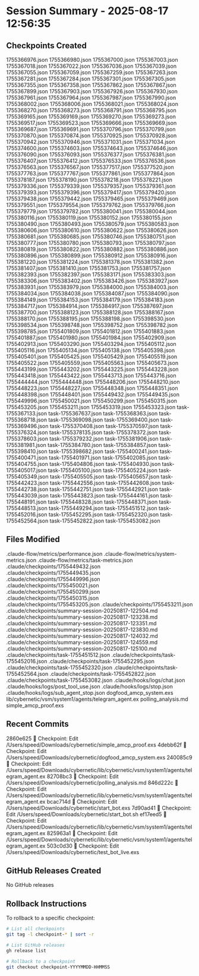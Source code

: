 # Session Summary - 2025-08-17 12:56:35

## Checkpoints Created
1755366976.json
1755366980.json
1755367000.json
1755367003.json
1755367018.json
1755367022.json
1755367036.json
1755367039.json
1755367055.json
1755367059.json
1755367259.json
1755367263.json
1755367281.json
1755367284.json
1755367301.json
1755367305.json
1755367355.json
1755367358.json
1755367862.json
1755367867.json
1755367899.json
1755367903.json
1755367926.json
1755367930.json
1755367961.json
1755367964.json
1755367987.json
1755367990.json
1755368002.json
1755368006.json
1755368021.json
1755368024.json
1755368270.json
1755368273.json
1755368791.json
1755368795.json
1755369165.json
1755369169.json
1755369270.json
1755369273.json
1755369517.json
1755369523.json
1755369666.json
1755369669.json
1755369687.json
1755369691.json
1755370796.json
1755370799.json
1755370870.json
1755370874.json
1755370925.json
1755370928.json
1755370942.json
1755370946.json
1755371031.json
1755371034.json
1755374600.json
1755374603.json
1755374643.json
1755374646.json
1755376090.json
1755376093.json
1755376377.json
1755376381.json
1755376407.json
1755376412.json
1755376533.json
1755376536.json
1755376563.json
1755376567.json
1755377517.json
1755377520.json
1755377763.json
1755377767.json
1755377861.json
1755377864.json
1755378187.json
1755378190.json
1755378218.json
1755378221.json
1755379336.json
1755379339.json
1755379357.json
1755379361.json
1755379393.json
1755379396.json
1755379417.json
1755379420.json
1755379438.json
1755379442.json
1755379465.json
1755379469.json
1755379551.json
1755379554.json
1755379762.json
1755379766.json
1755379779.json
1755379782.json
1755380041.json
1755380044.json
1755380116.json
1755380119.json
1755380152.json
1755380155.json
1755380490.json
1755380493.json
1755380579.json
1755380583.json
1755380606.json
1755380610.json
1755380622.json
1755380626.json
1755380681.json
1755380685.json
1755380746.json
1755380751.json
1755380777.json
1755380780.json
1755380793.json
1755380797.json
1755380819.json
1755380822.json
1755380882.json
1755380886.json
1755380896.json
1755380899.json
1755380912.json
1755380916.json
1755381220.json
1755381224.json
1755381378.json
1755381382.json
1755381407.json
1755381410.json
1755381753.json
1755381757.json
1755382393.json
1755382397.json
1755383171.json
1755383303.json
1755383306.json
1755383402.json
1755383426.json
1755383927.json
1755383931.json
1755383979.json
1755384000.json
1755384003.json
1755384034.json
1755384038.json
1755384087.json
1755384090.json
1755384149.json
1755384153.json
1755384179.json
1755384183.json
1755384717.json
1755384914.json
1755384917.json
1755387697.json
1755387700.json
1755388123.json
1755388128.json
1755388167.json
1755388170.json
1755388195.json
1755388198.json
1755398530.json
1755398534.json
1755398748.json
1755398752.json
1755398782.json
1755398785.json
1755401809.json
1755401812.json
1755401883.json
1755401887.json
1755401980.json
1755401984.json
1755402909.json
1755402913.json
1755403290.json
1755403294.json
1755405112.json
1755405116.json
1755405134.json
1755405138.json
1755405398.json
1755405401.json
1755405425.json
1755405429.json
1755405519.json
1755405522.json
1755405559.json
1755405563.json
1755405673.json
1755443199.json
1755443202.json
1755443225.json
1755443228.json
1755443418.json
1755443422.json
1755443713.json
1755443716.json
1755444444.json
1755444448.json
1755448206.json
1755448210.json
1755448223.json
1755448227.json
1755448348.json
1755448351.json
1755448398.json
1755448401.json
1755449432.json
1755449435.json
1755449996.json
1755450021.json
1755450299.json
1755450315.json
1755453205.json
1755453211.json
1755453319.json
1755453323.json
task-1755367133.json
task-1755367637.json
task-1755368363.json
task-1755368718.json
task-1755369098.json
task-1755369400.json
task-1755369496.json
task-1755370408.json
task-1755370597.json
task-1755376324.json
task-1755378135.json
task-1755378372.json
task-1755378603.json
task-1755379232.json
task-1755381906.json
task-1755381981.json
task-1755384780.json
task-1755384857.json
task-1755398410.json
task-1755398682.json
task-1755400241.json
task-1755400471.json
task-1755401971.json
task-1755402085.json
task-1755404755.json
task-1755404806.json
task-1755404930.json
task-1755405017.json
task-1755405100.json
task-1755405224.json
task-1755405349.json
task-1755405505.json
task-1755405657.json
task-1755442423.json
task-1755442556.json
task-1755442608.json
task-1755442738.json
task-1755442751.json
task-1755442921.json
task-1755443039.json
task-1755443823.json
task-1755444161.json
task-1755448191.json
task-1755448328.json
task-1755448371.json
task-1755448513.json
task-1755449294.json
task-1755451512.json
task-1755452016.json
task-1755452295.json
task-1755452320.json
task-1755452564.json
task-1755452822.json
task-1755453082.json

## Files Modified
.claude-flow/metrics/performance.json
.claude-flow/metrics/system-metrics.json
.claude-flow/metrics/task-metrics.json
.claude/checkpoints/1755449432.json
.claude/checkpoints/1755449435.json
.claude/checkpoints/1755449996.json
.claude/checkpoints/1755450021.json
.claude/checkpoints/1755450299.json
.claude/checkpoints/1755450315.json
.claude/checkpoints/1755453205.json
.claude/checkpoints/1755453211.json
.claude/checkpoints/summary-session-20250817-122504.md
.claude/checkpoints/summary-session-20250817-123238.md
.claude/checkpoints/summary-session-20250817-123351.md
.claude/checkpoints/summary-session-20250817-123830.md
.claude/checkpoints/summary-session-20250817-124032.md
.claude/checkpoints/summary-session-20250817-124559.md
.claude/checkpoints/summary-session-20250817-125100.md
.claude/checkpoints/task-1755451512.json
.claude/checkpoints/task-1755452016.json
.claude/checkpoints/task-1755452295.json
.claude/checkpoints/task-1755452320.json
.claude/checkpoints/task-1755452564.json
.claude/checkpoints/task-1755452822.json
.claude/checkpoints/task-1755453082.json
.claude/hooks/logs/chat.json
.claude/hooks/logs/post_tool_use.json
.claude/hooks/logs/stop.json
.claude/hooks/logs/sub_agent_stop.json
dogfood_amcp_system.exs
lib/cybernetic/vsm/system1/agents/telegram_agent.ex
polling_analysis.md
simple_amcp_proof.exs

## Recent Commits
2860e625 🔖 Checkpoint: Edit /Users/speed/Downloads/cybernetic/simple_amcp_proof.exs
4debb62f 🔖 Checkpoint: Edit /Users/speed/Downloads/cybernetic/dogfood_amcp_system.exs
240085c9 🔖 Checkpoint: Edit /Users/speed/Downloads/cybernetic/lib/cybernetic/vsm/system1/agents/telegram_agent.ex
82708bc3 🔖 Checkpoint: Edit /Users/speed/Downloads/cybernetic/polling_analysis.md
846d222c 🔖 Checkpoint: Edit /Users/speed/Downloads/cybernetic/lib/cybernetic/vsm/system1/agents/telegram_agent.ex
bcac714d 🔖 Checkpoint: Edit /Users/speed/Downloads/cybernetic/start_bot.exs
7d90ad41 🔖 Checkpoint: Edit /Users/speed/Downloads/cybernetic/start_bot.sh
ef17eed5 🔖 Checkpoint: Edit /Users/speed/Downloads/cybernetic/lib/cybernetic/vsm/system1/agents/telegram_agent.ex
825963a1 🔖 Checkpoint: Edit /Users/speed/Downloads/cybernetic/lib/cybernetic/vsm/system1/agents/telegram_agent.ex
503c0d30 🔖 Checkpoint: Edit /Users/speed/Downloads/cybernetic/test_bot_live.exs

## GitHub Releases Created
No GitHub releases

## Rollback Instructions
To rollback to a specific checkpoint:
```bash
# List all checkpoints
git tag -l checkpoint-* | sort -r

# List GitHub releases
gh release list

# Rollback to a checkpoint
git checkout checkpoint-YYYYMMDD-HHMMSS
```

